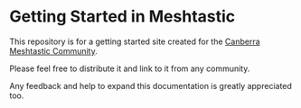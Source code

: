 # Getting Started in Meshtastic
This repository is for a getting started site created for the [Canberra Meshtastic Community](https://discord.com/invite/4QgFsuaC3Z).

Please feel free to distribute it and link to it from any community.

Any feedback and help to expand this documentation is greatly appreciated too.
